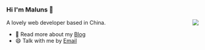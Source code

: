 ### Hi I'm Maluns 👋

<img align="right" src="https://github-readme-stats.vercel.app/api?username=Maluns&show_icons=true&count_private=true&hide=prs&theme=material-palenight&hide_border=true"/>

A lovely web developer based in China.
- 🌱 Read more about my [Blog](https://www.imalun.com/)
- 😄 Talk with me by [Email](mailto:384399021@qq.com)

<!--![Maluns's Most used languages](https://github-readme-stats.vercel.app/api/top-langs?username=Maluns&show_icons=true&layout=compact&count_private=true&hide_border=true&langs_count=8&theme=material-palenight)
-->

<!--
**MaLuns/Maluns** is a ✨ _special_ ✨ repository because its `README.md` (this file) appears on your GitHub profile.

Here are some ideas to get you started:

- 🔭 I’m currently working on ...
- 🌱 I’m currently learning ...
- 👯 I’m looking to collaborate on ...
- 🤔 I’m looking for help with ...
- 💬 Ask me about ...
- 📫 How to reach me: ...
- 😄 Pronouns: ...
- ⚡ Fun fact: ...
-->
